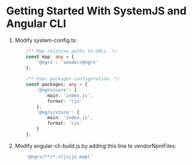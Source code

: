 # Getting Started With SystemJS and Angular CLI

1. Modify system-config.ts:
    ```ts
        /** Map relative paths to URLs. */
        const map: any = {
            '@ngrx': 'vendor/@ngrx'
        };
        
        /** User packages configuration. */
        const packages: any = {
            '@ngrx/core': {
                main: 'index.js',
                format: 'cjs'
            },
            '@ngrx/store': {
                main: 'index.js',
                format: 'cjs'
            }
        };
    ```

2. Modify angular-cli-build.js by adding this line to vendorNpmFiles:
    ```js
        '@ngrx/**/*.+(js|js.map)'
    ```